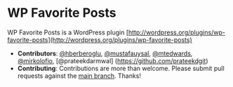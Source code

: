 # WP Favorite Posts

WP Favorite Posts is a WordPress plugin [http://wordpress.org/plugins/wp-favorite-posts](http://wordpress.org/plugins/wp-favorite-posts)

* **Contributors**: [@hberberoglu](https://github.com/hberberoglu), [@mustafauysal](https://github.com/mustafauysal), [@mtedwards](https://github.com/mtedwards), [@mirkolofio](https://github.com/mirkolofio), [@prateekdarmwal] (https://github.com/prateekdgit)
* **Contributing**: Contributions are more than welcome. Please submit pull requests against the [main branch](https://github.com/awvenezia/wp-favorite-posts). Thanks!
